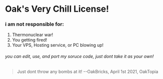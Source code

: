 # Oak's Very Chill License!

### i am not responsible for:
1. Thermonuclear war!
2. You getting fired!
3. Your VPS, Hosting service, or PC blowing up!

###### you can edit, use, and port my soruce code, just dont take it as your own!

> Just dont throw any bombs at it! --OakBricks, April 1st 2021, OakTopia
